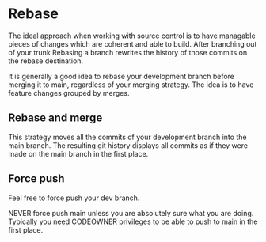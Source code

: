 # Rebase

The ideal approach when working with source control is to have managable pieces of changes which are coherent and able to build. After branching out of your trunk
Rebasing a branch rewrites the history of those commits on the rebase destination.

It is generally a good idea to rebase your development branch before merging it to main, regardless of your merging strategy. The idea is to have feature changes grouped by merges. 

## Rebase and merge

This strategy moves all the commits of your development branch into the main branch. The resulting git history displays all commits as if they were made on the main branch in the first place.

## Force push

Feel free to force push your dev branch.

NEVER force push main unless you are absolutely sure what you are doing. Typically you need CODEOWNER privileges to be able to push to main in the first place.
